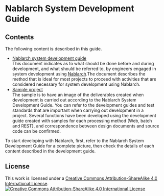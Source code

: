 # Nablarch System Development Guide


## Contents

The following content is described in this guide.

* [Nablarch system development guide](./Nablarch-system-development-guide)  
  This document indicates as to what should be done before and during development, and what should be referred to, by engineers engaged in system development using [Nablarch](https://nablarch.github.io/docs/LATEST/doc/en/).The document describes the method that is ideal for most projects to proceed with activities that are considered necessary for system development using Nablarch.
* [Sample project](./Sample_Project)  
  The sample is to have an image of the deliverables created when development is carried out according to the Nablarch System Development Guide. 
  You can refer to the development guides and test standards that are important when carrying out development in a project.
  Several functions have been developed using the development guide created with samples for each processing method (Web, batch and REST), and correspondence between design documents and source code can be confirmed.

To start developing with Nablarch, first, refer to the Nablarch System Development Guide for a complete picture, then check the details of each content described in the development guide.

## License

This work is licensed under a <a rel="license" href="http://creativecommons.org/licenses/by-sa/4.0/">Creative Commons Attribution-ShareAlike 4.0 International License</a>.
<br />
<a rel="license" href="http://creativecommons.org/licenses/by-sa/4.0/">
  <img alt="Creative Commons Attribution-ShareAlike 4.0 International License" style="border-width:0" src="https://i.creativecommons.org/l/by-sa/4.0/88x31.png" />
</a>
